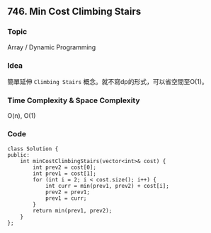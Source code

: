 ## 746. Min Cost Climbing Stairs

### Topic
Array / Dynamic Programming

### Idea
簡單延伸 `Climbing Stairs` 概念。就不寫dp的形式，可以省空間至O(1)。

### Time Complexity & Space Complexity
O(n), O(1)

### Code
```
class Solution {
public:
    int minCostClimbingStairs(vector<int>& cost) {
        int prev2 = cost[0];
        int prev1 = cost[1];
        for (int i = 2; i < cost.size(); i++) {
            int curr = min(prev1, prev2) + cost[i];
            prev2 = prev1;
            prev1 = curr;
        }
        return min(prev1, prev2);
    }
};
```
